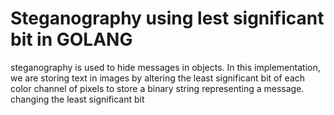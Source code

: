 # Steganography using lest significant bit in GOLANG
steganography is used to hide messages in objects. In this implementation,
we are storing text in images by altering the least significant bit of each color
channel of pixels to store a binary string representing a message. changing the 
least significant bit 
